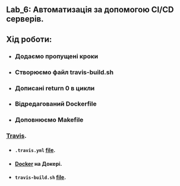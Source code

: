 ## Lab_6: Автоматизація за допомогою CI/CD серверів.
## Хід роботи:
+ ### Додаємо пропущені кроки
+ ### Створюємо файл travis-build.sh
+ ### Дописані return 0 в цикли
+ ### Відредагований Dockerfile
+ ### Доповнюємо Makefile

### [Travis](https://travis-ci.org/github/yuriiurshanskyi/labs/).
+ #### `.travis.yml` [file](https://github.com/yuriiurshanskyi/labs/blob/main/.travis.yml).
+ #### [Docker](https://hub.docker.com/repository/docker/yuriiurshanskyi/lab4) на Докері.
+ #### `travis-build.sh` [file](https://github.com/yuriiurshanskyi/labs/blob/main/Lab_3/scripts/travis-build.sh).
##
```
